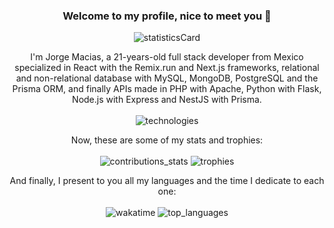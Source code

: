 ### <p align="center">Welcome to my profile, nice to meet you 🌹</p>

<p align="center" >
  <img alt="statisticsCard" src="https://github-readme-stats.vercel.app/api?username=maciasroses&count_private=true&show_icons=true&theme=graywhite&hide=stars,issues&hide_border=true&hide_title=true&include_all_commits=true"/>
</p>

<p align="center">
  I'm Jorge Macias, a 21-years-old full stack developer from Mexico specialized in React with the Remix.run and Next.js frameworks, relational and non-relational database with MySQL, MongoDB, PostgreSQL and the Prisma ORM, and finally APIs made in PHP with Apache, Python with Flask, Node.js with Express and NestJS with Prisma.
  <br /><br />
  <img alt="technologies" src="https://skillicons.dev/icons?i=js,html,css,appwrite,aws,azure,bootstrap,docker,express,fastapi,firebase,flask,jquery,mongodb,mysql,postgres,nestjs,nextjs,nodejs,php,postman,prisma,py,react,remix,swift,tailwind,ts,vite,wordpress" />
</p>

<p align="center">
  Now, these are some of my stats and trophies:
  <br /><br />
  <img alt="contributions_stats" src="https://github-readme-streak-stats.herokuapp.com/?user=maciasroses&hide_border=true" />
  <img alt="trophies" src="https://github-profile-trophy.vercel.app/?username=maciasroses&no-frame=true" />
</p>

<p align="center" >
  And finally, I present to you all my languages and the time I dedicate to each one:
  <br /><br />
  <img alt="wakatime" src="https://github-readme-stats.vercel.app/api/wakatime?username=maciasroses&hide_title=true&hide_border=true&layout=compact" />
  <img alt="top_languages" src="https://github-readme-stats.vercel.app/api/top-langs/?username=maciasroses&layout=compact&hide_title=true&hide_border=true" />
</p>
